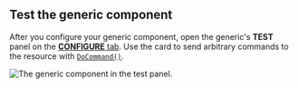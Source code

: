## Test the generic component

After you configure your generic component, open the generic's **TEST** panel on the [**CONFIGURE** tab](/configure/).
Use the card to send arbitrary commands to the resource with [`DoCommand()`](/components/generic/#docommand).

![The generic component in the test panel.](/components/generic/generic-control.png)

